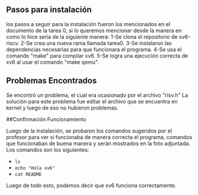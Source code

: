 ## Pasos para instalación

los pasos a seguir para la instalación fueron los mencionados en el documento de la tarea 0, si lo queremos mencionar desde la manera en como lo hice seria de la siguiente manera: 
1-Se clona el repositorio de xv6-riscv.
2-Se crea una nueva rama llamada tarea0.
3-Se instalaron las dependencias necesarias para que funcionara el programa.
4-Se usa el comando "make" para compilar xv6.
5-Se logra una ejecución correcta de xv6 al usar el comando "make qemu".

## Problemas Encontrados

Se encontró un problema, el cual era ocasionado por el archivo "risv.h"
La solución para este problema fue editar el archivo que se encuentra en kernel y luego de eso no hubieron problemas.

##Confirmación Funcionamiento

Luego de la instalación, se probaron los comandos sugeridos por el profesor para ver si funcionaba de manera correcta el programa, comandos que funcionaban de buena manera y serán mostrados en la foto adjuntada.
Los comandos son los siguientes:
- `ls`
- `echo "Hola xv6"`
- `cat README`

Luego de todo esto, podemos decir que xv6 funciona correctamente.
